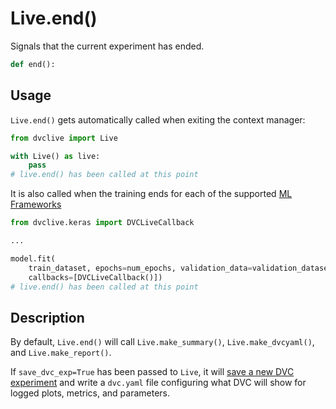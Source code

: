 # Live.end()

Signals that the current experiment has ended.

```py
def end():
```

## Usage

`Live.end()` gets automatically called when exiting the context manager:

```py
from dvclive import Live

with Live() as live:
    pass
# live.end() has been called at this point
```

It is also called when the training ends for each of the supported
[ML Frameworks](/doc/dvclive/ml-frameworks)

```py
from dvclive.keras import DVCLiveCallback

...

model.fit(
    train_dataset, epochs=num_epochs, validation_data=validation_dataset,
    callbacks=[DVCLiveCallback()])
# live.end() has been called at this point
```

## Description

By default, `Live.end()` will call `Live.make_summary()`, `Live.make_dvcyaml()`,
and `Live.make_report()`.

If `save_dvc_exp=True` has been passed to `Live`, it will
[save a new DVC experiment](/doc/dvclive/track-the-results) and write a
`dvc.yaml` file configuring what DVC will show for logged plots, metrics, and
parameters.
